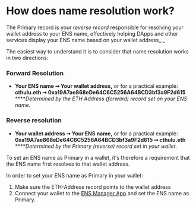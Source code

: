 # How does name resolution work?

The Primary record is your _reverse record_ responsible for resolving your wallet address to your ENS name, effectively helping DApps and other services display your ENS name based on your wallet address_._

The easiest way to understand it is to consider that name resolution works in two directions:

### Forward Resolution

* **Your ENS name ➞ Your wallet address,** or for a practical example:\
  **cthulu.eth ➞ 0xa19A7ae868eDe64C6C5256A64BCD3bf3a9F2d615**\
  ****_Determined by the ETH Address (forward) record set on your ENS name._

### Reverse resolution

* **Your wallet address ➞ Your ENS name,** or for a practical example: **0xa19A7ae868eDe64C6C5256A64BCD3bf3a9F2d615 ➞ cthulu.eth**\
  ****_Determined by the Primary (reverse) record set in your wallet._

To set an ENS name as Primary in a wallet, it's therefore a requirement that the ENS name first resolves to that wallet address.

In order to set your ENS name as Primary in your wallet:

1. Make sure the ETH-Address record points to the wallet address
2. Connect your wallet to the [ENS Manager App](https://app.ens.domains) and set the ENS name as Primary.
